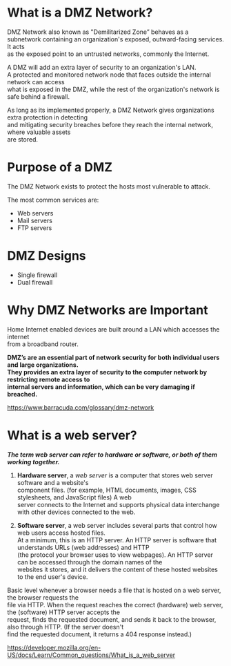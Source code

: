 # What is a DMZ Network?

DMZ Network also known as "Demilitarized Zone” behaves as a  
subnetwork containing an organization's exposed, outward-facing services. It acts  
as the exposed point to an untrusted networks, commonly the Internet.

 A DMZ will add an extra layer of security to an organization's LAN.   
A protected and monitored network node that faces outside the internal network can access  
what is exposed in the DMZ, while the rest of the organization's network is safe behind a firewall.

As long as its implemented properly, a DMZ Network gives organizations extra protection in detecting   
and mitigating security breaches before they reach the internal network, where valuable assets   
are stored.

# Purpose of a DMZ

The DMZ Network exists to protect the hosts most vulnerable to attack.  

The most common services are:

* Web servers
* Mail servers   
* FTP servers   

# DMZ Designs

* Single firewall   
* Dual firewall  

# Why DMZ Networks are Important

Home Internet enabled devices are built around a LAN which accesses the internet  
from a broadband router.

**DMZ’s are an essential part of network security for both individual users and large organizations.  
They provides an extra layer of security to the computer network by restricting remote access to   
internal servers and information, which can be very damaging if breached.**

https://www.barracuda.com/glossary/dmz-network

# What is a web server?

**_The term web server can refer to hardware or software, or both of them working together._**

1. **Hardware server**, a _web server_ is a computer that stores web server software and a website's  
component files. (for example, HTML documents, images, CSS stylesheets, and JavaScript files) A web   
server connects to the Internet and supports physical data interchange with other devices connected to the web.  

2. **Software server**, a web server includes several parts that control how web users access hosted files.   
At a minimum, this is an HTTP server. An HTTP server is software that understands URLs (web addresses) and HTTP  
(the protocol your browser uses to view webpages). An HTTP server can be accessed through the domain names of the  
websites it stores, and it delivers the content of these hosted websites to the end user's device.

Basic level whenever a browser needs a file that is hosted on a web server, the browser requests the  
file via HTTP. When the request reaches the correct (hardware) web server, the (software) HTTP server accepts the   
request, finds the requested document, and sends it back to the browser, also through HTTP. (If the server doesn't  
find the requested document, it returns a 404 response instead.)  

https://developer.mozilla.org/en-US/docs/Learn/Common_questions/What_is_a_web_server
